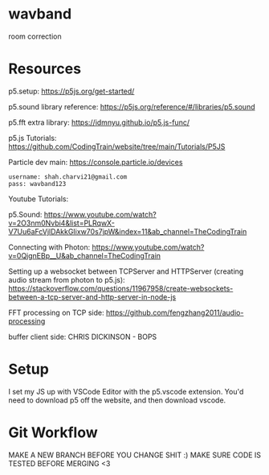 # wavband
room correction

# Resources
p5.setup: https://p5js.org/get-started/

p5.sound library reference: https://p5js.org/reference/#/libraries/p5.sound

p5.fft extra library: https://idmnyu.github.io/p5.js-func/ 

p5.js Tutorials: https://github.com/CodingTrain/website/tree/main/Tutorials/P5JS

Particle dev main: https://console.particle.io/devices

    username: shah.charvi21@gmail.com
    pass: wavband123

Youtube Tutorials:

p5.Sound: https://www.youtube.com/watch?v=2O3nm0Nvbi4&list=PLRqwX-V7Uu6aFcVjlDAkkGIixw70s7jpW&index=11&ab_channel=TheCodingTrain

Connecting with Photon: https://www.youtube.com/watch?v=0QjgnEBp__U&ab_channel=TheCodingTrain

Setting up a websocket between TCPServer and HTTPServer (creating audio stream from photon to p5.js): https://stackoverflow.com/questions/11967958/create-websockets-between-a-tcp-server-and-http-server-in-node-js 

FFT processing on TCP side: https://github.com/fengzhang2011/audio-processing 

buffer client side: CHRIS DICKINSON - BOPS


# Setup

I set my JS up with VSCode Editor with the p5.vscode extension. You'd need to download p5 off the website, and then download vscode. 

# Git Workflow
MAKE A NEW BRANCH BEFORE YOU CHANGE SHIT :)
MAKE SURE CODE IS TESTED BEFORE MERGING <3
